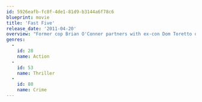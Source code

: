 ```yaml
---
id: 5926eafb-fc8f-4de1-81d9-b3144a6f78c6
blueprint: movie
title: 'Fast Five'
release_date: '2011-04-20'
overview: "Former cop Brian O'Conner partners with ex-con Dom Toretto on the opposite side of the law. Since Brian and Mia Toretto broke Dom out of custody, they've blown across many borders to elude authorities. Now backed into a corner in Rio de Janeiro, they must pull one last job in order to gain their freedom."
genres:
  -
    id: 28
    name: Action
  -
    id: 53
    name: Thriller
  -
    id: 80
    name: Crime
---
```

